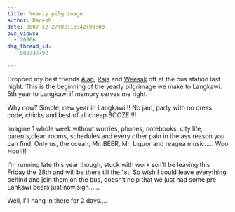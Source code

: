 ```yaml
---
title: Yearly pilgrimage
author: Danesh
date: 2007-12-27T02:10:42+00:00
pvc_views:
  - 20906
dsq_thread_id:
  - 889737792

---
```

Dropped my best friends [Alan][1], [Raja][2] and [Weesak][3] off at the bus station last night. This is the beginning of the yearly pilgrimage we make to Langkawi. 5th year to Langkawi if memory serves me right.

Why now? Simple, new year in Langkawi!!! No jam, party with no dress code, chicks and best of all cheap BOOZE!!!!

Imagine 1 whole week without worries, phones, notebooks, city life, parents,clean rooms, schedules and every other pain in the ass reason you can find. Only us, the ocean, Mr. BEER, Mr. Liquor and reagea music&#8230;.. Woo Hoo!!!!

I&#8217;m running late this year though, stuck with work so I&#8217;ll be leaving this Friday the 28th and will be there till the 1st. So wish I could leave everything behind and join them on the bus, doesn&#8217;t help that we just had some pre Lankawi beers just now.sigh&#8230;&#8230;

Well, I&#8217;ll hang in there for 2 days&#8230;.

 [1]: http://alanbernard.com/
 [2]: http://rajaseelan.com/?p=10
 [3]: http://thaweesak.com/